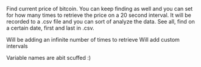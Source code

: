 Find current price of bitcoin. You can keep finding as well and you can set for how many times to retrieve the price on a 20 second interval. It will be recorded to a
.csv file and you can sort of analyze the data. See all, find on a certain date, first and last in .csv.

Will be adding an infinite number of times to retrieve 
Will add custom intervals 

Variable names are abit scuffed :)
